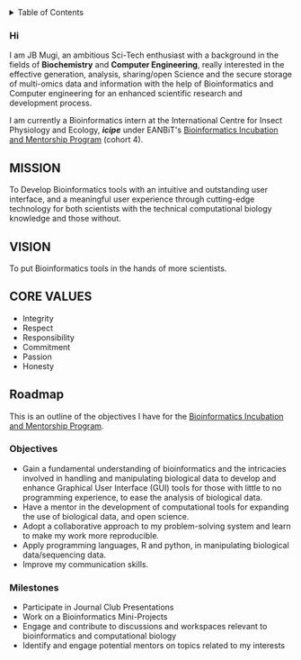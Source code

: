 <details>
  <summary>Table of Contents</summary>
  
  * [Introduction](#hi)
  * [Mission](#mission)
  * [Vision](#vision)
  * [Core Values](#core-values)
  * [Roadmap](#roadmap)
</details>

### Hi 
I am JB Mugi, an ambitious Sci-Tech enthusiast with a background in the fields of **Biochemistry** and **Computer Engineering**, really interested in the effective generation, analysis, sharing/open Science and the secure storage of multi-omics data and information with the help of Bioinformatics and Computer engineering for an enhanced scientific research and development process.

I am currently a Bioinformatics intern at the International Centre for Insect Physiology and Ecology, **_icipe_** under EANBiT's [Bioinformatics Incubation and Mentorship Program](https://eanbit.icipe.org/?page_id=1664) (cohort 4).


## MISSION
To Develop Bioinformatics tools with an intuitive and outstanding user interface, and a meaningful user experience through cutting-edge technology  for both scientists with the technical computational biology knowledge and those without.

## VISION
To put Bioinformatics tools in the hands of more scientists.

## CORE VALUES
- Integrity
- Respect
- Responsibility
- Commitment
- Passion
- Honesty

## Roadmap
This is an outline of the objectives I have for the [Bioinformatics Incubation and Mentorship Program](https://eanbit.icipe.org/?page_id=1664).

### Objectives
* Gain a fundamental understanding of bioinformatics and the intricacies involved in handling and manipulating biological data to develop and enhance Graphical User Interface (GUI) tools for those with little to no programming experience, to ease the analysis of biological data.
* Have a mentor in the development of computational tools for expanding the use of biological data, and open science.
* Adopt a collaborative approach to my problem-solving system and learn to make my work more reproducible.
* Apply programming languages, R and python, in manipulating biological data/sequencing data.
* Improve my communication skills.

### Milestones
* Participate in Journal Club Presentations
* Work on a Bioinformatics Mini-Projects
* Engage and contribute to discussions and workspaces relevant to bioinformatics and computational biology
* Identify and engage potential mentors on topics related to my interests


